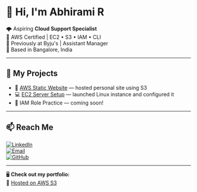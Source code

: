 # 👋 Hi, I'm Abhirami R

🌩️ Aspiring **Cloud Support Specialist**  
🧠 AWS Certified | EC2 • S3 • IAM • CLI  
💼 Previously at Byju's | Assistant Manager  
📍 Based in Bangalore, India

---

## 🚀 My Projects

- 🧾 [AWS Static Website](https://github.com/Abhirami-G/aws-static-website) — hosted personal site using S3
- 💻 [EC2 Server Setup](https://github.com/Abhirami-G/ec2-ssh-demo) — launched Linux instance and configured it
- 🔐 IAM Role Practice — coming soon!

---

## 📫 Reach Me

[![LinkedIn](https://img.shields.io/badge/LinkedIn-blue?logo=linkedin&style=for-the-badge)](https://www.linkedin.com/in/abhiramig)  
[![Email](https://img.shields.io/badge/Email-abhirami@email.com-red?logo=gmail&style=for-the-badge)](mailto:abhirami@email.com)  
[![GitHub](https://img.shields.io/badge/GitHub-Abhirami--G-black?logo=github&style=for-the-badge)](https://github.com/Abhirami-G)

---

🖥️ **Check out my portfolio:**  
📁 [Hosted on AWS S3](https://your-s3-website-link.com)

